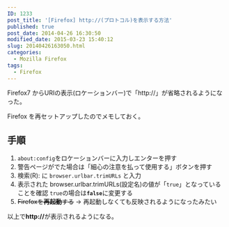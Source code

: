 ```yaml
---
ID: 1233
post_title: '[Firefox] http://(プロトコル)を表示する方法'
published: true
post_date: 2014-04-26 16:30:50
modified_date: 2015-03-23 15:40:12
slug: 20140426163050.html
categories:
  - Mozilla Firefox
tags:
  - Firefox
---
```

Firefox7 からURIの表示(ロケーションバー)で「http://」が省略されるようになった。

Firefox を再セットアップしたのでメモしておく。
<!--more-->
<h2>手順</h2>
<ol>
 <li><code>about:config</code>をロケーションバーに入力しエンターを押す</li>
 <li>警告ページがでた場合は「細心の注意を払って使用する」ボタンを押す</li>
 <li>検索(R): に <code>browser.urlbar.trimURLs</code> と入力</li>
 <li>表示された browser.urlbar.trimURLs(設定名)の値が「<code>true</code>」となっていることを確認
<code>true</code>の場合は<code><b>false</b></code>に変更する</li>
 <li><s>Firefoxを<b>再起動</b>する</s> → 再起動しなくても反映されるようになったみたい</li>
</ol>

以上で<b>http://</b>が表示されるようになる。